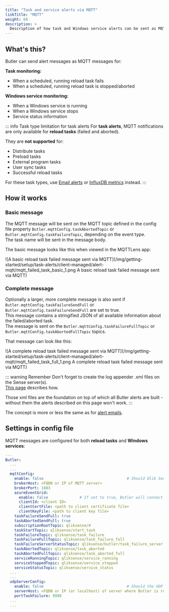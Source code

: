 ```yaml
---
title: "Task and service alerts via MQTT"
linkTitle: "MQTT"
weight: 60
description: >
  Description of how task and Windows service alerts can be sent as MQTT messages.
---
```


## What's this?

Butler can send alert messages as MQTT messages for:

**Task monitoring:**
- When a scheduled, running reload task fails
- When a scheduled, running reload task is stopped/aborted

**Windows service monitoring:**
- When a Windows service is running
- When a Windows service stops
- Service status information

::: info Task type limitation for task alerts
For **task alerts**, MQTT notifications are only available for **reload tasks** (failed and aborted).  

They are **not supported** for:
- Distribute tasks
- Preload tasks
- External program tasks  
- User sync tasks
- Successful reload tasks

For these task types, use [Email alerts](/docs/getting-started/setup/task-alerts/client-managed/alert-emails/) or [InfluxDB metrics](/docs/getting-started/setup/task-alerts/client-managed/alert-influxdb/) instead.
:::

## How it works

### Basic message

The MQTT message will be sent on the MQTT topic defined in the config file property `Butler.mqttConfig.taskAbortedTopic` or `Butler.mqttConfig.taskFailureTopic`, depending on the event type.  
The task name will be sent in the message body.

The basic message looks like this when viewed in the MQTTLens app:

![A basic reload task failed message sent via MQTT](/img/getting-started/setup/task-alerts/client-managed/alert-mqtt/mqtt_failed_task_basic_1.png A basic reload task failed message sent via MQTT)  

### Complete message

Optionally a larger, more complete message is also sent if `Butler.mqttConfig.taskFailureSendFull` or `Butler.mqttConfig.taskFailureSendFull` are set to true.  
This message contains a stringified JSON of all available information about the failed/aborted task.  
The message is sent on the `Butler.mqttConfig.taskFailureFullTopic` or `Butler.mqttConfig.taskAbortedFullTopic` topics.

That message can look like this:

![A complete reload task failed message sent via MQTT](/img/getting-started/setup/task-alerts/client-managed/alert-mqtt/mqtt_failed_task_full_1.png A complete reload task failed message sent via MQTT)  

::: warning Remember
Don't forget to create the log appender .xml files on the Sense server(s).  
[This page](../) describes how.

Those xml files are the foundation on top of which all Butler alerts are built - without them the alerts described on this page won't work.
:::

The concept is more or less the same as for [alert emails](../alert-emails/#how-it-works).

## Settings in config file

MQTT messages are configured for both **reload tasks** and **Windows services**:

```yaml
---
Butler:
  ...
  ...
  mqttConfig:
    enable: false                                     # Should Qlik Sense events be forwarded as MQTT messages?
    brokerHost: <FQDN or IP of MQTT server>
    brokerPort: 1883
    azureEventGrid:
      enable: false              # If set to true, Butler will connect to an Azure Event Grid MQTT Broker, using brokerHost and brokerPort above 
      clientId: <client ID>
      clientCertFile: <path to client certificate file>
      clientKeyFile: <path to client key file>
    taskFailureSendFull: true
    taskAbortedSendFull: true
    subscriptionRootTopic: qliksense/#                                  # Topic that Butler will subscribe to
    taskStartTopic: qliksense/start_task                                # Topic for incoming messages used to start Sense tasks. Should be subtopic to subscriptionRootTopic
    taskFailureTopic: qliksense/task_failure
    taskFailureFullTopic: qliksense/task_failure_full
    taskFailureServerStatusTopic: qliksense/butler/task_failure_server
    taskAbortedTopic: qliksense/task_aborted
    taskAbortedFullTopic: qliksense/task_aborted_full
    serviceRunningTopic: qliksense/service_running                      # Topic for Windows service running notifications
    serviceStoppedTopic: qliksense/service_stopped                      # Topic for Windows service stopped notifications
    serviceStatusTopic: qliksense/service_status                        # Topic for Windows service status information
  ...
  ...
  udpServerConfig:
    enable: false                                     # Should the UDP server responsible for receving task failure and session events be started? true/false
    serverHost: <FQDN or IP (or localhost) of server where Butler is running>
    portTaskFailure: 9998
  ...
  ...
```
